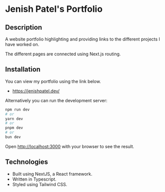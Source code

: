 # Jenish Patel's Portfolio

## Description 
A website portfolio highlighting and providing links to the different projects I have worked on. 

The different pages are connected using Next.js routing. 

## Installation
You can view my portfolio using the link below. 

- https://jenishpatel.dev/

Alternatively you can run the development server:

```bash
npm run dev
# or
yarn dev
# or
pnpm dev
# or
bun dev
```

Open [http://localhost:3000](http://localhost:3000) with your browser to see the result.

## Technologies
- Built using NextJS, a React framework.
- Written in Typescript.
- Styled using Tailwind CSS. 
